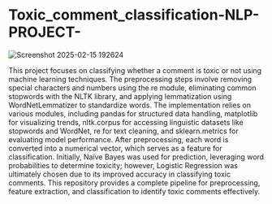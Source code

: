 # Toxic_comment_classification-NLP-PROJECT-




![Screenshot 2025-02-15 192624](https://github.com/user-attachments/assets/60f46bcd-4221-4eaf-a446-8a10dadd62f1)









This project focuses on classifying whether a comment is toxic or not using machine learning techniques. The preprocessing steps involve removing special characters and numbers using the re module, eliminating common stopwords with the NLTK library, and applying lemmatization using WordNetLemmatizer to standardize words. The implementation relies on various modules, including pandas for structured data handling, matplotlib for visualizing trends, nltk.corpus for accessing linguistic datasets like stopwords and WordNet, re for text cleaning, and sklearn.metrics for evaluating model performance. After preprocessing, each word is converted into a numerical vector, which serves as a feature for classification. Initially, Naïve Bayes was used for prediction, leveraging word probabilities to determine toxicity; however, Logistic Regression was ultimately chosen due to its improved accuracy in classifying toxic comments. This repository provides a complete pipeline for preprocessing, feature extraction, and classification to identify toxic comments effectively.

